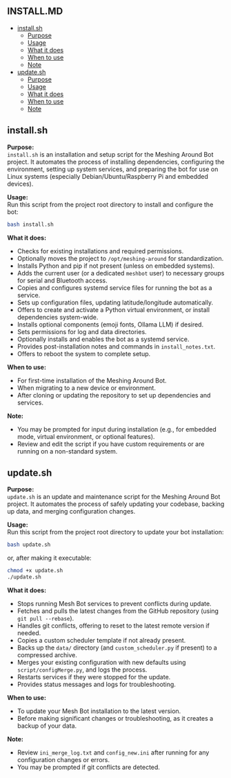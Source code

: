 ## INSTALL.MD

- [install.sh](#installsh)
  - [Purpose](#purpose)
  - [Usage](#usage)
  - [What it does](#what-it-does)
  - [When to use](#when-to-use)
  - [Note](#note)
- [update.sh](#updatesh)
  - [Purpose](#purpose-1)
  - [Usage](#usage-1)
  - [What it does](#what-it-does-1)
  - [When to use](#when-to-use-1)
  - [Note](#note-1)


## install.sh

**Purpose:**  
`install.sh` is an installation and setup script for the Meshing Around Bot project. It automates the process of installing dependencies, configuring the environment, setting up system services, and preparing the bot for use on Linux systems (especially Debian/Ubuntu/Raspberry Pi and embedded devices).

**Usage:**  
Run this script from the project root directory to install and configure the bot:

```sh
bash install.sh
```

**What it does:**  
- Checks for existing installations and required permissions.
- Optionally moves the project to `/opt/meshing-around` for standardization.
- Installs Python and pip if not present (unless on embedded systems).
- Adds the current user (or a dedicated `meshbot` user) to necessary groups for serial and Bluetooth access.
- Copies and configures systemd service files for running the bot as a service.
- Sets up configuration files, updating latitude/longitude automatically.
- Offers to create and activate a Python virtual environment, or install dependencies system-wide.
- Installs optional components (emoji fonts, Ollama LLM) if desired.
- Sets permissions for log and data directories.
- Optionally installs and enables the bot as a systemd service.
- Provides post-installation notes and commands in `install_notes.txt`.
- Offers to reboot the system to complete setup.

**When to use:**  
- For first-time installation of the Meshing Around Bot.
- When migrating to a new device or environment.
- After cloning or updating the repository to set up dependencies and services.

**Note:**  
- You may be prompted for input during installation (e.g., for embedded mode, virtual environment, or optional features).
- Review and edit the script if you have custom requirements or are running on a non-standard system.

## update.sh

**Purpose:**  
`update.sh` is an update and maintenance script for the Meshing Around Bot project. It automates the process of safely updating your codebase, backing up data, and merging configuration changes.

**Usage:**  
Run this script from the project root directory to update your bot installation:

```sh
bash update.sh
```
or, after making it executable:
```sh
chmod +x update.sh
./update.sh
```

**What it does:**  
- Stops running Mesh Bot services to prevent conflicts during update.
- Fetches and pulls the latest changes from the GitHub repository (using `git pull --rebase`).
- Handles git conflicts, offering to reset to the latest remote version if needed.
- Copies a custom scheduler template if not already present.
- Backs up the `data/` directory (and `custom_scheduler.py` if present) to a compressed archive.
- Merges your existing configuration with new defaults using `script/configMerge.py`, and logs the process.
- Restarts services if they were stopped for the update.
- Provides status messages and logs for troubleshooting.

**When to use:**  
- To update your Mesh Bot installation to the latest version.
- Before making significant changes or troubleshooting, as it creates a backup of your data.

**Note:**  
- Review `ini_merge_log.txt` and `config_new.ini` after running for any configuration changes or errors.
- You may be prompted if git conflicts are detected.